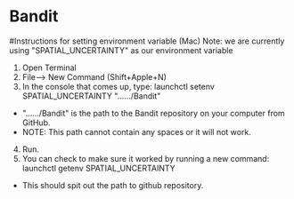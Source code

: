 # Bandit
#Instructions for setting environment variable (Mac)
Note: we are currently using "SPATIAL_UNCERTAINTY" as our environment variable 

1. Open Terminal
2. File--> New Command (Shift+Apple+N)
3. In the console that comes up, type:
     launchctl setenv SPATIAL_UNCERTAINTY "....../Bandit" 
 *  "....../Bandit" is the path to the Bandit repository on your computer from GitHub.  
 * NOTE: This path cannot contain any spaces or it will not work. 
4. Run. 
5. You can check to make sure it worked by running a new command: 
launchctl getenv SPATIAL_UNCERTAINTY
 * This should spit out the path to github repository. 
